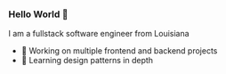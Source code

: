 ### Hello World 👋
I am a fullstack software engineer from Louisiana
- 🔭 Working on multiple frontend and backend projects
- 🌱 Learning design patterns in depth
